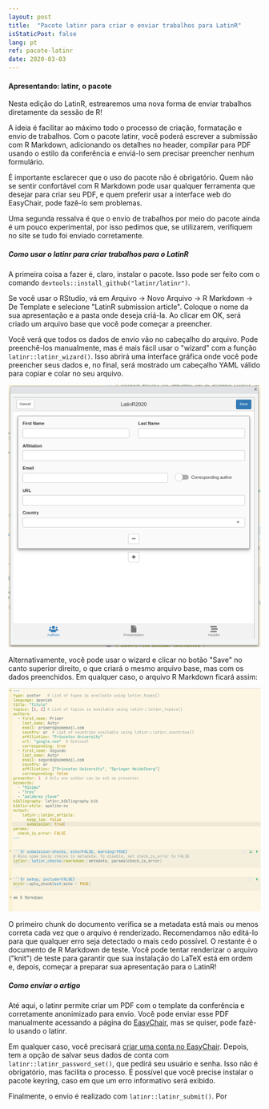 ```yaml
---
layout: post
title:  "Pacote latinr para criar e enviar trabalhos para LatinR"
isStaticPost: false
lang: pt
ref: pacote-latinr
date: 2020-03-03
---
```


#### Apresentando: latinr, o pacote

Nesta edição do LatinR, estrearemos uma nova forma de enviar trabalhos diretamente da sessão de R!

A ideia é facilitar ao máximo todo o processo de criação, formatação e envio de trabalhos. Com o pacote latinr, você poderá escrever a submissão com R Markdown, adicionando os detalhes no header, compilar para PDF usando o estilo da conferência e enviá-lo sem precisar preencher nenhum formulário.

É importante esclarecer que o uso do pacote não é obrigatório. Quem não se sentir confortável com R Markdown pode usar qualquer ferramenta que desejar para criar seu PDF, e quem preferir usar a interface web do EasyChair, pode fazê-lo sem problemas.

Uma segunda ressalva é que o envio de trabalhos por meio do pacote ainda é um pouco experimental, por isso pedimos que, se utilizarem, verifiquem no site se tudo foi enviado corretamente.

##### Como usar o latinr para criar trabalhos para o LatinR

A primeira coisa a fazer é, claro, instalar o pacote. Isso pode ser feito com o comando `devtools::install_github("latinr/latinr")`.

Se você usar o RStudio, vá em Arquivo -> Novo Arquivo -> R Markdown -> De Template e selecione "LatinR submission article". Coloque o nome da sua apresentação e a pasta onde deseja criá-la. Ao clicar em OK, será criado um arquivo base que você pode começar a preencher.

Você verá que todos os dados de envio vão no cabeçalho do arquivo. Pode preenchê-los manualmente, mas é mais fácil usar o "wizard" com a função `latinr::latinr_wizard()`. Isso abrirá uma interface gráfica onde você pode preencher seus dados e, no final, será mostrado um cabeçalho YAML válido para copiar e colar no seu arquivo.

![latinr wizard](/img/posts/wizard.png)

Alternativamente, você pode usar o wizard e clicar no botão "Save" no canto superior direito, o que criará o mesmo arquivo base, mas com os dados preenchidos. Em qualquer caso, o arquivo R Markdown ficará assim:

![latinr file skeleton](/img/posts/latinr-skeleton.png)

O primeiro chunk do documento verifica se a metadata está mais ou menos correta cada vez que o arquivo é renderizado. Recomendamos não editá-lo para que qualquer erro seja detectado o mais cedo possível. O restante é o documento de R Markdown de teste. Você pode tentar renderizar o arquivo ("knit") de teste para garantir que sua instalação do LaTeX está em ordem e, depois, começar a preparar sua apresentação para o LatinR!

##### Como enviar o artigo

Até aqui, o latinr permite criar um PDF com o template da conferência e corretamente anonimizado para envio. Você pode enviar esse PDF manualmente acessando a página do [EasyChair](https://bit.ly/latinr2020-easychair), mas se quiser, pode fazê-lo usando o latinr.

Em qualquer caso, você precisará [criar uma conta no EasyChair](https://easychair.org/account/signup). Depois, tem a opção de salvar seus dados de conta com `latinr::latinr_password_set()`, que pedirá seu usuário e senha. Isso não é obrigatório, mas facilita o processo. É possível que você precise instalar o pacote keyring, caso em que um erro informativo será exibido.

Finalmente, o envio é realizado com `latinr::latinr_submit()`. Por
